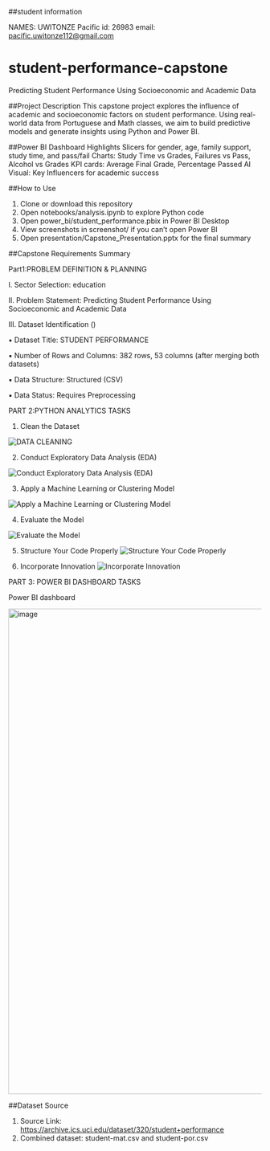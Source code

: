 ##student information 


NAMES: UWITONZE Pacific
id: 26983
email: pacific.uwitonze112@gmail.com


# student-performance-capstone
Predicting Student Performance Using Socioeconomic and Academic Data

##Project Description
This capstone project explores the influence of academic and socioeconomic factors on student performance. Using real-world data from Portuguese and Math classes, we aim to build predictive models and generate insights using Python and Power BI.

##Power BI Dashboard Highlights
Slicers for gender, age, family support, study time, and pass/fail
Charts: Study Time vs Grades, Failures vs Pass, Alcohol vs Grades
KPI cards: Average Final Grade, Percentage Passed
AI Visual: Key Influencers for academic success

##How to Use
1. Clone or download this repository
2. Open notebooks/analysis.ipynb to explore Python code
3. Open power_bi/student_performance.pbix in Power BI Desktop
4. View screenshots in screenshot/ if you can’t open Power BI
5. Open presentation/Capstone_Presentation.pptx for the final summary

##Capstone Requirements Summary


Part1:PROBLEM DEFINITION & PLANNING 


I.	Sector Selection: education

II.	Problem Statement: Predicting Student Performance Using Socioeconomic and Academic Data

III.	Dataset Identification ()

▪ Dataset Title: STUDENT PERFORMANCE

▪ Number of Rows and Columns: 382 rows, 53 columns (after merging both datasets)

▪ Data Structure: Structured (CSV) 

▪ Data Status: Requires Preprocessing

PART 2:PYTHON ANALYTICS TASKS
   1. Clean the Dataset
      
   ![DATA CLEANING](https://github.com/user-attachments/assets/298e7500-00d6-4643-9936-888021450496)






   2. Conduct Exploratory Data Analysis (EDA)
 
   ![Conduct Exploratory Data Analysis (EDA)](https://github.com/user-attachments/assets/194b12be-21a5-44f6-b294-748e1785d0e4)





   3. Apply a Machine Learning or Clustering Model

   ![Apply a Machine Learning or Clustering Model](https://github.com/user-attachments/assets/4e5c65c0-815f-4991-9c4d-5c8f1df5f254)






   4. Evaluate the Model
      
   ![Evaluate the Model](https://github.com/user-attachments/assets/98d31723-2163-4543-9447-a7c85040d711)

   5. Structure Your Code Properly
   ![Structure Your Code Properly](https://github.com/user-attachments/assets/3bba9e47-96f7-43e4-857e-7a003957f8a8)

   6. Incorporate Innovation
   ![Incorporate Innovation](https://github.com/user-attachments/assets/f06d1bec-3c0e-4494-8c37-28ab5d776055)

PART 3: POWER BI DASHBOARD TASKS


Power BI dashboard

<img width="1919" height="967" alt="image" src="https://github.com/user-attachments/assets/6f472a02-01a1-48e3-986b-31e162f9d62e" />


##Dataset Source
1. Source Link: https://archive.ics.uci.edu/dataset/320/student+performance
2. Combined dataset: student-mat.csv and student-por.csv
